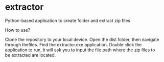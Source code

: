# extractor
Python-based application to create folder and extract zip files

How to use?

Clone the repository to your local device. Open the dist folder, then navigate through thefiles. Find the extractor.exe application.
Double click the application to run, it will ask you to input the file path where the zip files to be extracted are located.
